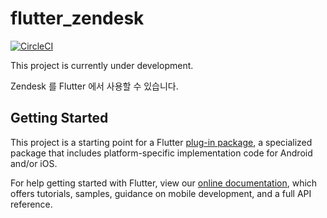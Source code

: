 # flutter_zendesk

[![CircleCI](https://circleci.com/gh/amondnet/flutter_zendesk.svg?style=svg)](https://circleci.com/gh/amondnet/flutter_zendesk)

This project is currently under development.

Zendesk 를 Flutter 에서 사용할 수 있습니다.





## Getting Started

This project is a starting point for a Flutter
[plug-in package](https://flutter.io/developing-packages/),
a specialized package that includes platform-specific implementation code for
Android and/or iOS.

For help getting started with Flutter, view our 
[online documentation](https://flutter.io/docs), which offers tutorials, 
samples, guidance on mobile development, and a full API reference.
